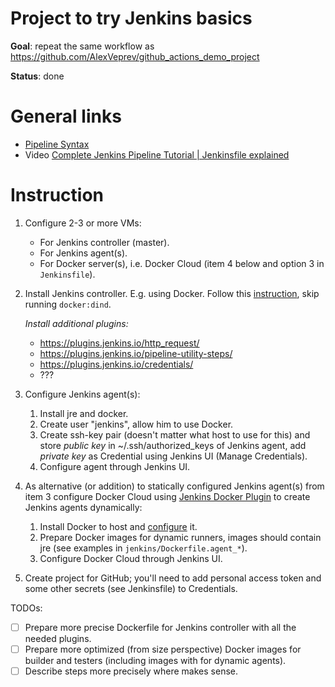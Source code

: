 # Project to try Jenkins basics

**Goal**: repeat the same workflow as https://github.com/AlexVeprev/github_actions_demo_project

**Status**: done

# General links

- [Pipeline Syntax](https://www.jenkins.io/doc/book/pipeline/syntax/)
- Video [Complete Jenkins Pipeline Tutorial | Jenkinsfile explained](https://www.youtube.com/watch?v=7KCS70sCoK0)

# Instruction

1. Configure 2-3 or more VMs:
     - For Jenkins controller (master).
     - For Jenkins agent(s).
     - For Docker server(s), i.e. Docker Cloud (item 4 below and option 3 in `Jenkinsfile`).

2. Install Jenkins controller. E.g. using Docker. Follow this [instruction](https://www.jenkins.io/doc/book/installing/docker/), skip running `docker:dind`.

   _Install additional plugins:_
     - https://plugins.jenkins.io/http_request/
     - https://plugins.jenkins.io/pipeline-utility-steps/
     - https://plugins.jenkins.io/credentials/
     - ???

3. Configure Jenkins agent(s):
   1. Install jre and docker.
   2. Create user "jenkins", allow him to use Docker.
   3. Create ssh-key pair (doesn't matter what host to use for this) and store _public key_ in ~/.ssh/authorized_keys of Jenkins agent, add _private key_ as Credential using Jenkins UI (Manage Credentials).
   4. Configure agent through Jenkins UI.

4. As alternative (or addition) to statically configured Jenkins agent(s) from item 3 configure Docker Cloud using [Jenkins Docker Plugin](https://plugins.jenkins.io/docker-plugin/) to create Jenkins agents dynamically:
   1. Install Docker to host and [configure](https://plugins.jenkins.io/docker-plugin/#plugin-content-docker-environment) it.
   2. Prepare Docker images for dynamic runners, images should contain jre (see examples in `jenkins/Dockerfile.agent_*`).
   3. Configure Docker Cloud through Jenkins UI.

4. Create project for GitHub; you'll need to add personal access token and some other secrets (see Jenkinsfile) to Credentials.

TODOs: 
- [ ] Prepare more precise Dockerfile for Jenkins controller with all the needed plugins.
- [ ] Prepare more optimized (from size perspective) Docker images for builder and testers (including images with for dynamic agents).
- [ ] Describe steps more precisely where makes sense.
